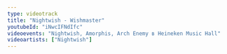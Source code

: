 ```yaml
---
type: videotrack
title: "Nightwish - Wishmaster"
youtubeId: "iNwcIFNdIfc"
videoevents: "Nightwish, Amorphis, Arch Enemy в Heineken Music Hall"
videoartists: ["Nightwish"]
---
```

